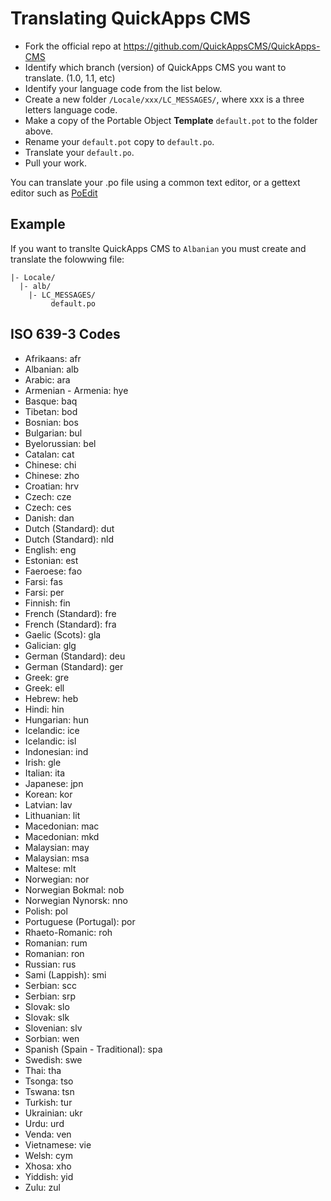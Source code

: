Translating QuickApps CMS
=========================

* Fork the official repo at https://github.com/QuickAppsCMS/QuickApps-CMS
* Identify which branch (version) of QuickApps CMS you want to translate. (1.0, 1.1, etc)
* Identify your language code from the list below.
* Create a new folder `/Locale/xxx/LC_MESSAGES/`, where xxx is a three letters language code.
* Make a copy of the Portable Object **Template** `default.pot` to the folder above.
* Rename your `default.pot` copy to `default.po`.
* Translate your `default.po`.
* Pull your work.


You can translate your .po file using a common text editor, or a gettext editor such as [PoEdit](http://www.poedit.net/)

Example
-------

If you want to translte QuickApps CMS to `Albanian` you must create and translate the folowwing file:

    |- Locale/
      |- alb/
	    |- LC_MESSAGES/
             default.po


ISO 639-3 Codes
---------------

* Afrikaans: afr
* Albanian: alb
* Arabic: ara
* Armenian - Armenia: hye
* Basque: baq
* Tibetan: bod
* Bosnian: bos
* Bulgarian: bul
* Byelorussian: bel
* Catalan: cat
* Chinese: chi
* Chinese: zho
* Croatian: hrv
* Czech: cze
* Czech: ces
* Danish: dan
* Dutch (Standard): dut
* Dutch (Standard): nld
* English: eng
* Estonian: est
* Faeroese: fao
* Farsi: fas
* Farsi: per
* Finnish: fin
* French (Standard): fre
* French (Standard): fra
* Gaelic (Scots): gla
* Galician: glg
* German (Standard): deu
* German (Standard): ger
* Greek: gre
* Greek: ell
* Hebrew: heb
* Hindi: hin
* Hungarian: hun
* Icelandic: ice
* Icelandic: isl
* Indonesian: ind
* Irish: gle
* Italian: ita
* Japanese: jpn
* Korean: kor
* Latvian: lav
* Lithuanian: lit
* Macedonian: mac
* Macedonian: mkd
* Malaysian: may
* Malaysian: msa
* Maltese: mlt
* Norwegian: nor
* Norwegian Bokmal: nob
* Norwegian Nynorsk: nno
* Polish: pol
* Portuguese (Portugal): por
* Rhaeto-Romanic: roh
* Romanian: rum
* Romanian: ron
* Russian: rus
* Sami (Lappish): smi
* Serbian: scc
* Serbian: srp
* Slovak: slo
* Slovak: slk
* Slovenian: slv
* Sorbian: wen
* Spanish (Spain - Traditional): spa
* Swedish: swe
* Thai: tha
* Tsonga: tso
* Tswana: tsn
* Turkish: tur
* Ukrainian: ukr
* Urdu: urd
* Venda: ven
* Vietnamese: vie
* Welsh: cym
* Xhosa: xho
* Yiddish: yid
* Zulu: zul